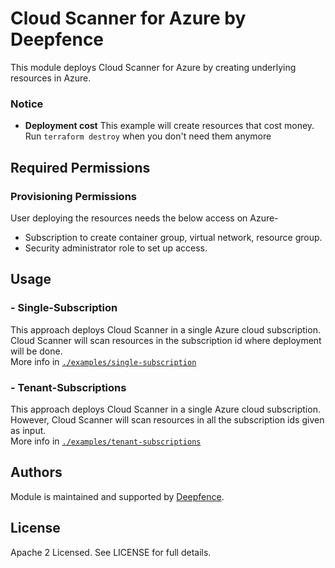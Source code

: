# Cloud Scanner for Azure by Deepfence

This module deploys Cloud Scanner for Azure by creating underlying resources in Azure.

### Notice

* **Deployment cost** This example will create resources that cost money.<br/>Run `terraform destroy` when you don't need them anymore

## Required Permissions

### Provisioning Permissions

User deploying the resources needs the below access on Azure-
- Subscription to create container group, virtual network, resource group.
- Security administrator role to set up access.

## Usage

### - Single-Subscription

This approach deploys Cloud Scanner in a single Azure cloud subscription. Cloud Scanner will scan resources in the subscription id where deployment will be done.<br/>
More info
in [`./examples/single-subscription`](https://github.com/deepfence/terraform-azure-cloud-scanner/tree/main/examples/single-subscription)

### - Tenant-Subscriptions

This approach deploys Cloud Scanner in a single Azure cloud subscription. However, Cloud Scanner will scan resources in all the subscription ids given as input.<br/>
More info
in [`./examples/tenant-subscriptions`](https://github.com/deepfence/terraform-azure-cloud-scanner/tree/main/examples/tenant-subscriptions)

## Authors

Module is maintained and supported by [Deepfence](https://deepfence.io/).

## License

Apache 2 Licensed. See LICENSE for full details.

